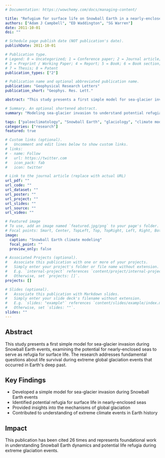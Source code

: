 ```yaml
---
# Documentation: https://wowchemy.com/docs/managing-content/

title: "Refugium for surface life on Snowball Earth in a nearly‐enclosed sea? A first simple model for sea‐glacier invasion"
authors: ["Adam J Campbell", "ED Waddington", "SG Warren"]
date: 2011-10-01
doi: ""

# Schedule page publish date (NOT publication's date).
publishDate: 2011-10-01

# Publication type.
# Legend: 0 = Uncategorized; 1 = Conference paper; 2 = Journal article;
# 3 = Preprint / Working Paper; 4 = Report; 5 = Book; 6 = Book section;
# 7 = Thesis; 8 = Patent
publication_types: ["2"]

# Publication name and optional abbreviated publication name.
publication: "Geophysical Research Letters"
publication_short: "Geophys. Res. Lett."

abstract: "This study presents a first simple model for sea-glacier invasion during Snowball Earth events, examining the potential for nearly-enclosed seas to serve as refugia for surface life. The research addresses fundamental questions about life survival during extreme global glaciation."

# Summary. An optional shortened abstract.
summary: "Modeling sea-glacier invasion to understand potential refugia for surface life during Snowball Earth events."

tags: ["paleoclimatology", "Snowball Earth", "glaciology", "climate modeling", "paleobiology"]
categories: ["research"]
featured: true

# Custom links (optional).
#   Uncomment and edit lines below to show custom links.
# links:
# - name: Follow
#   url: https://twitter.com
#   icon_pack: fab
#   icon: twitter

# Link to the journal article (replace with actual URL)
url_pdf: ""
url_code: ""
url_dataset: ""
url_poster: ""
url_project: ""
url_slides: ""
url_source: ""
url_video: ""

# Featured image
# To use, add an image named `featured.jpg/png` to your page's folder. 
# Focal points: Smart, Center, TopLeft, Top, TopRight, Left, Right, BottomLeft, Bottom, BottomRight.
image:
  caption: "Snowball Earth climate modeling"
  focal_point: ""
  preview_only: false

# Associated Projects (optional).
#   Associate this publication with one or more of your projects.
#   Simply enter your project's folder or file name without extension.
#   E.g. `internal-project` references `content/project/internal-project/index.md`.
#   Otherwise, set `projects: []`.
projects: []

# Slides (optional).
#   Associate this publication with Markdown slides.
#   Simply enter your slide deck's filename without extension.
#   E.g. `slides: "example"` references `content/slides/example/index.md`.
#   Otherwise, set `slides: ""`.
slides: ""
---
```


## Abstract

This study presents a first simple model for sea-glacier invasion during Snowball Earth events, examining the potential for nearly-enclosed seas to serve as refugia for surface life. The research addresses fundamental questions about life survival during extreme global glaciation events that occurred in Earth's deep past.

## Key Findings

- Developed a simple model for sea-glacier invasion during Snowball Earth events
- Identified potential refugia for surface life in nearly-enclosed seas
- Provided insights into the mechanisms of global glaciation
- Contributed to understanding of extreme climate events in Earth history

## Impact

This publication has been cited 26 times and represents foundational work in understanding Snowball Earth dynamics and potential life refugia during extreme glaciation events. 